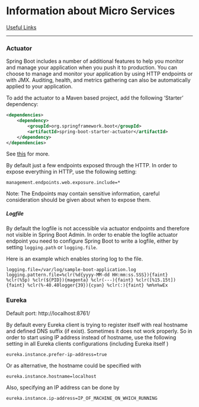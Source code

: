 # Information about Micro Services 
[Useful Links](useful_links.md)



------

### Actuator

Spring Boot includes a number of additional features to help you monitor and manage your application when you push it to production. You can choose to manage and monitor your application by using HTTP endpoints or with JMX. Auditing, health, and metrics gathering can also be automatically applied to your application.



To add the actuator to a Maven based project, add the following ‘Starter’ dependency:

```xml
<dependencies>
    <dependency>
        <groupId>org.springframework.boot</groupId>
        <artifactId>spring-boot-starter-actuator</artifactId>
    </dependency>
</dependencies>
```

See [this](https://docs.spring.io/spring-boot/docs/current/reference/html/production-ready-features.html) for more.



By default just a few endpoints exposed through the HTTP.  In order to expose everything in HTTP, use the following setting:

```properties
management.endpoints.web.exposure.include=*
```

Note: The Endpoints may contain sensitive information, careful consideration should be given about when to expose them. 

##### Logfile

By default the logfile is not accessible via actuator endpoints and therefore not visible in Spring Boot Admin. In order to enable the logfile actuator endpoint you need to configure Spring Boot to write a logfile, either by setting `logging.path` or `logging.file`.

Here is an example which enables storing log to the file. 

```properties
logging.file=/var/log/sample-boot-application.log 
logging.pattern.file=%clr(%d{yyyy-MM-dd HH:mm:ss.SSS}){faint} %clr(%5p) %clr(${PID}){magenta} %clr(---){faint} %clr([%15.15t]){faint} %clr(%-40.40logger{39}){cyan} %clr(:){faint} %m%n%wEx 
```



### Eureka

Default port:  http://localhost:8761/

By default every Eureka client is trying to register itself with real hostname and  defined DNS suffix (if exist). Sometimes it does not work properly. So in order to  start using IP address instead of  hostname, use the following setting in all Eureka clients configurations (including Eureka itself )

```properties
eureka.instance.prefer-ip-address=true
```

 Or as alternative, the hostname could be specified with 

```properties
eureka.instance.hostname=localhost
```

Also, specifying an IP address can be done by

```properties
eureka.instance.ip-address=IP_OF_MACHINE_ON_WHICH_RUNNING
```

